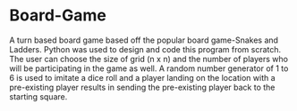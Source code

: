 # Board-Game
A turn based board game based off the popular board game-Snakes and Ladders. Python was used to design and code this program from scratch. <br/>
The user can choose the size of grid (n x n) and the number of players who will be participating in the game as well. A random number generator of 1 to 6 is used to imitate a dice roll and a player landing on the location with a pre-existing player results in sending the pre-existing player back to the starting square. 
